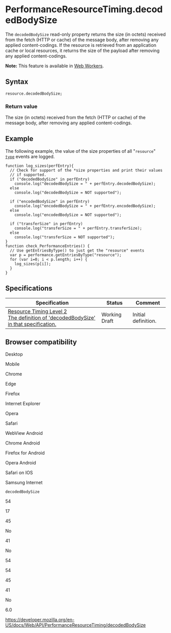 # PerformanceResourceTiming.decodedBodySize

The `decodedBodySize` read-only property returns the size (in octets) received from the fetch (HTTP or cache) of the message body, after removing any applied content-codings. If the resource is retrieved from an application cache or local resources, it returns the size of the payload after removing any applied content-codings.

**Note:** This feature is available in [Web Workers](../web_workers_api).

## Syntax

    resource.decodedBodySize;

### Return value

The size (in octets) received from the fetch (HTTP or cache) of the message body, after removing any applied content-codings.

## Example

The following example, the value of the size properties of all "`resource`" [`type`](../performanceentry/entrytype) events are logged.

    function log_sizes(perfEntry){
      // Check for support of the *size properties and print their values
      // if supported.
      if ("decodedBodySize" in perfEntry)
        console.log("decodedBodySize = " + perfEntry.decodedBodySize);
      else
        console.log("decodedBodySize = NOT supported");

      if ("encodedBodySize" in perfEntry)
        console.log("encodedBodySize = " + perfEntry.encodedBodySize);
      else
        console.log("encodedBodySize = NOT supported");

      if ("transferSize" in perfEntry)
        console.log("transferSize = " + perfEntry.transferSize);
      else
        console.log("transferSize = NOT supported");
    }
    function check_PerformanceEntries() {
      // Use getEntriesByType() to just get the "resource" events
      var p = performance.getEntriesByType("resource");
      for (var i=0; i < p.length; i++) {
        log_sizes(p[i]);
      }
    }

## Specifications

<table><thead><tr class="header"><th>Specification</th><th>Status</th><th>Comment</th></tr></thead><tbody><tr class="odd"><td><a href="https://www.w3.org/TR/resource-timing-2/#dom-performanceresourcetiming-decodedbodysize">Resource Timing Level 2<br />
<span class="small">The definition of 'decodedBodySize' in that specification.</span></a></td><td><span class="spec-wd">Working Draft</span></td><td>Initial definition.</td></tr></tbody></table>

## Browser compatibility

Desktop

Mobile

Chrome

Edge

Firefox

Internet Explorer

Opera

Safari

WebView Android

Chrome Android

Firefox for Android

Opera Android

Safari on IOS

Samsung Internet

`decodedBodySize`

54

17

45

No

41

No

54

54

45

41

No

6.0

<a href="https://developer.mozilla.org/en-US/docs/Web/API/PerformanceResourceTiming/decodedBodySize" class="_attribution-link">https://developer.mozilla.org/en-US/docs/Web/API/PerformanceResourceTiming/decodedBodySize</a>
